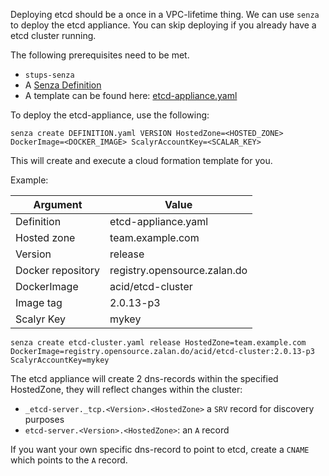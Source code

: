 Deploying etcd should be a once in a VPC-lifetime thing. We can use `senza` to deploy the etcd appliance.
You can skip deploying if you already have a etcd cluster running.

The following prerequisites need to be met.

* `stups-senza`
* A [Senza Definition](http://stups.readthedocs.org/en/latest/components/senza.html#senza-definition)
* A template can be found here: [etcd-appliance.yaml](https://github.com/zalando/spilo/blob/master/etcd-cluster-appliance/etcd-cluster.yaml)

To deploy the etcd-appliance, use the following:

	senza create DEFINITION.yaml VERSION HostedZone=<HOSTED_ZONE> DockerImage=<DOCKER_IMAGE> ScalyrAccountKey=<SCALAR_KEY>

This will create and execute a cloud formation template for you.

Example:

Argument   		   | Value
-------------------|-------
Definition         | etcd-appliance.yaml
Hosted zone 	   | team.example.com
Version 		   | release
Docker repository  | registry.opensource.zalan.do
DockerImage       | acid/etcd-cluster
Image tag          | 2.0.13-p3
Scalyr Key         | mykey

	senza create etcd-cluster.yaml release HostedZone=team.example.com DockerImage=registry.opensource.zalan.do/acid/etcd-cluster:2.0.13-p3 ScalyrAccountKey=mykey

The etcd appliance will create 2 dns-records within the specified HostedZone, they will reflect changes within
the cluster:

- `_etcd-server._tcp.<Version>.<HostedZone>`  a `SRV` record for discovery purposes
- `etcd-server.<Version>.<HostedZone>`: an `A` record 

If you want your own specific dns-record to point to etcd, create a `CNAME` which points to the `A` record.
